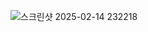 ![스크린샷 2025-02-14 232218](https://github.com/user-attachments/assets/9ed2b0f7-598c-42bb-8a36-abcc430fb7db)

